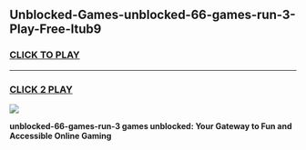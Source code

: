 
## Unblocked-Games-unblocked-66-games-run-3-Play-Free-ltub9
<h3>
<a href="https://premium76.site?title=unblocked-66-games-run-3&ref=09A">CLICK TO PLAY</a></h3>
<hr>

<h3>
<a href="https://premium76.site?title=unblocked-66-games-run-3&ref=09A">CLICK 2 PLAY</a>
  
</h3>

<a href="https://premium76.site?title=unblocked-66-games-run-3&ref=09A"><img src="https://clearcache.store/games.png"></a>


**unblocked-66-games-run-3 games unblocked: Your Gateway to Fun and Accessible Online Gaming**
